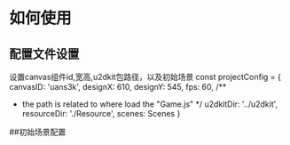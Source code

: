 # 如何使用

## 配置文件设置
设置canvas组件id,宽高,u2dkit包路径，以及初始场景
const projectConfig = {
  canvasID: 'uans3k',
  designX: 610, 
  designY: 545,
  fps: 60,
  /**
   * the path is related to where load the "Game.js"
   */
  u2dkitDir: '../u2dkit',
  resourceDir: './Resource',
  scenes: Scenes
}

##初始场景配置
